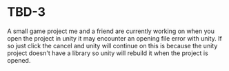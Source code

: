 # TBD-3
A small game project me and a friend are currently working on
 when you open the project in unity it may encounter an opening file error with unity. If so just click the cancel and unity will continue on
 this is because the unity project doesn't have a library so unity will rebuild it when the project is opened.
